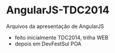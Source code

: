 AngularJS-TDC2014
=================

Arquivos da apresentação de AngularJS

- feito inicialmente TDC2014, trilha WEB
- depois em DevFestSul POA
